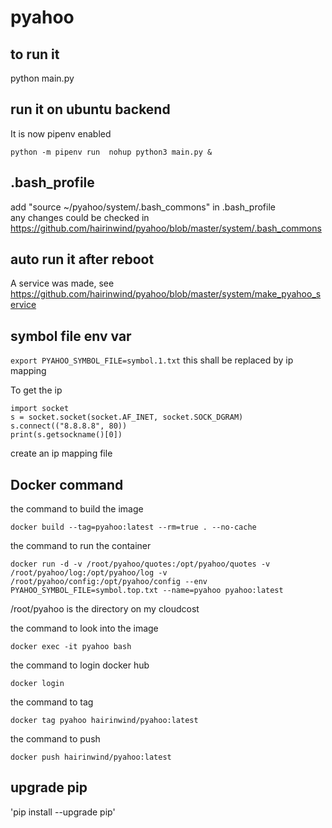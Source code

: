 # pyahoo

## to run it 
python main.py

## run it on ubuntu backend
It is now pipenv enabled  
```
python -m pipenv run  nohup python3 main.py &
```

## .bash_profile 
add "source ~/pyahoo/system/.bash_commons" in .bash_profile  
any changes could be checked in https://github.com/hairinwind/pyahoo/blob/master/system/.bash_commons

## auto run it after reboot
A service was made, see https://github.com/hairinwind/pyahoo/blob/master/system/make_pyahoo_service

## symbol file env var
```export PYAHOO_SYMBOL_FILE=symbol.1.txt```
this shall be replaced by ip mapping

To get the ip
```
import socket
s = socket.socket(socket.AF_INET, socket.SOCK_DGRAM)
s.connect(("8.8.8.8", 80))
print(s.getsockname()[0])
```

create an ip mapping file


## Docker command 
the command to build the image
```
docker build --tag=pyahoo:latest --rm=true . --no-cache
```

the command to run the container
```
docker run -d -v /root/pyahoo/quotes:/opt/pyahoo/quotes -v /root/pyahoo/log:/opt/pyahoo/log -v /root/pyahoo/config:/opt/pyahoo/config --env PYAHOO_SYMBOL_FILE=symbol.top.txt --name=pyahoo pyahoo:latest
```
/root/pyahoo is the directory on my cloudcost

the command to look into the image
```
docker exec -it pyahoo bash
```

the command to login docker hub
```
docker login
```

the command to tag
```
docker tag pyahoo hairinwind/pyahoo:latest
```

the command to push
```
docker push hairinwind/pyahoo:latest
```

## upgrade pip 
'pip install --upgrade pip'
